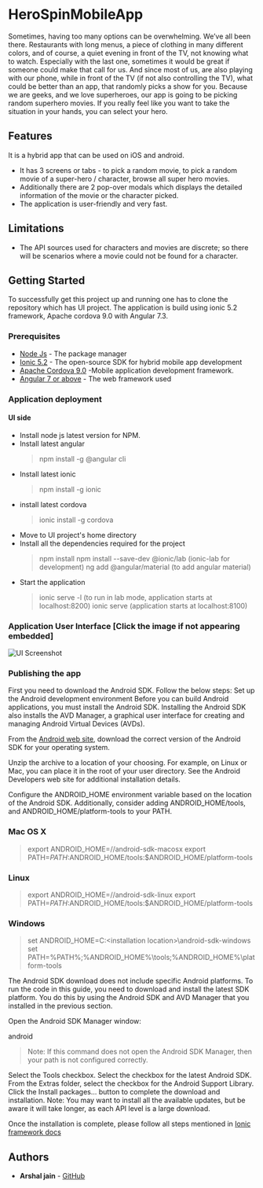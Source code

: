# HeroSpinMobileApp
Sometimes, having too many options can be overwhelming. We’ve all been there. Restaurants with long menus, a piece of clothing in many different colors, and of course, a quiet evening in front of the TV, not knowing what to watch. Especially with the last one, sometimes it would be great if someone could make that call for us. And since most of us, are also playing with our phone, while in front of the TV (if not also controlling the TV), what could be better than an app, that randomly picks a show for you. Because we are geeks, and we love superheroes, our app is going to be picking random superhero movies. If you really feel like you want to take the situation in your hands, you can select your hero.

## Features
It is a hybrid app that can be used on iOS and android.
* It has 3 screens or tabs - to pick a random movie, to pick a random movie  of a super-hero / character, browse all super hero movies.
* Additionally there are 2 pop-over modals which displays the detailed information of the movie or the character picked.
* The application is user-friendly and very fast.

## Limitations
* The API sources used for characters and movies are discrete; so there will be scenarios where a movie could not be found for a character.
## Getting Started

To successfully get this project up and running one has to clone the repository which has UI project. The application is build using ionic 5.2 framework, Apache cordova 9.0 with Angular 7.3.

### Prerequisites
* [Node Js](https://nodejs.org/en/) - The package manager
* [Ionic 5.2](https://ionicframework.com/) - The open-source SDK for hybrid mobile app development 
* [Apache Cordova 9.0](https://cordova.apache.org/) -Mobile application development framework.
* [Angular 7 or above](https://angular.io/guide/quickstart) - The web framework used

### Application deployment

#### UI side
* Install node js latest version for NPM.
* Install latest angular
  > npm install -g @angular cli
* Install latest ionic
  > npm install -g ionic
* install latest cordova
  >ionic install -g cordova
* Move to UI project's home directory
* Install all the dependencies required for the project
  > npm install
  > npm install --save-dev @ionic/lab (ionic-lab for development)
  > ng add @angular/material (to add angular material)
* Start the application 
  > ionic serve -l (to run in lab mode, application starts at localhost:8200)
  > ionic serve (application starts at localhost:8100) 

### Application User Interface [Click the image if not appearing embedded]
![UI Screenshot]()


### Publishing the app
First you need to download the Android SDK. Follow the below steps:
Set up the Android development environment
Before you can build Android applications, you must install the Android SDK. Installing the Android SDK also installs the AVD Manager, a graphical user interface for creating and managing Android Virtual Devices (AVDs).

From the [Android web site](https://developer.android.com/studio), download the correct version of the Android SDK for your operating system.

Unzip the archive to a location of your choosing. For example, on Linux or Mac, you can place it in the root of your user directory. See the Android Developers web site for additional installation details.

Configure the ANDROID_HOME environment variable based on the location of the Android SDK. Additionally, consider adding  ANDROID_HOME/tools, and ANDROID_HOME/platform-tools to your PATH.

### Mac OS X
 > export ANDROID_HOME=/<installation location>/android-sdk-macosx
 > export PATH=${PATH}:$ANDROID_HOME/tools:$ANDROID_HOME/platform-tools
### Linux
 > export ANDROID_HOME=/<installation location>/android-sdk-linux
 > export PATH=${PATH}:$ANDROID_HOME/tools:$ANDROID_HOME/platform-tools
### Windows
 > set ANDROID_HOME=C:\<installation location>\android-sdk-windows
 > set PATH=%PATH%;%ANDROID_HOME%\tools;%ANDROID_HOME%\platform-tools
 
The Android SDK download does not include specific Android platforms. To run the code in this guide, you need to download and install the latest SDK platform. You do this by using the Android SDK and AVD Manager that you installed in the previous section.

Open the Android SDK Manager window:

android
 > Note: If this command does not open the Android SDK Manager, then your path is not configured correctly.

Select the Tools checkbox.
Select the checkbox for the latest Android SDK.
From the Extras folder, select the checkbox for the Android Support Library.
Click the Install packages... button to complete the download and installation.
Note: You may want to install all the available updates, but be aware it will take longer, as each API level is a large download.

Once the installation is complete, please follow all steps mentioned in [Ionic framework docs](https://ionicframework.com/docs/v1/guide/publishing.html)
## Authors

* **Arshal jain** - [GitHub](https://github.com/ArshalJain260501992)

